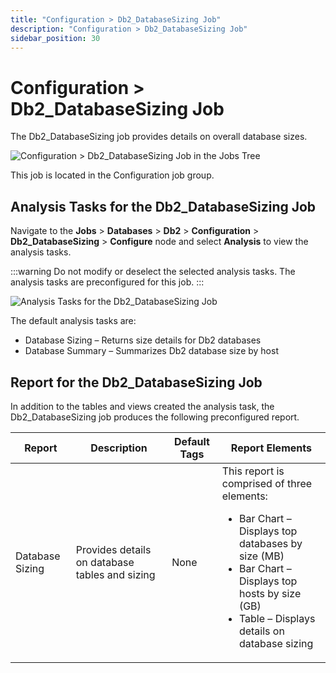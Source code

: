 ```yaml
---
title: "Configuration > Db2_DatabaseSizing Job"
description: "Configuration > Db2_DatabaseSizing Job"
sidebar_position: 30
---
```


# Configuration > Db2_DatabaseSizing Job

The Db2_DatabaseSizing job provides details on overall database sizes.

![Configuration > Db2_DatabaseSizing Job in the Jobs Tree](/img/product_docs/accessanalyzer/11.6/solutions/databases/db2/configurationjobstree.webp)

This job is located in the Configuration job group.

## Analysis Tasks for the Db2_DatabaseSizing Job

Navigate to the **Jobs** > **Databases** > **Db2** > **Configuration** > **Db2_DatabaseSizing** >
**Configure** node and select **Analysis** to view the analysis tasks.

:::warning
Do not modify or deselect the selected analysis tasks. The analysis tasks are
preconfigured for this job.
:::


![Analysis Tasks for the Db2_DatabaseSizing Job](/img/product_docs/accessanalyzer/11.6/solutions/databases/db2/databasesizinganalysis.webp)

The default analysis tasks are:

- Database Sizing – Returns size details for Db2 databases
- Database Summary – Summarizes Db2 database size by host

## Report for the Db2_DatabaseSizing Job

In addition to the tables and views created the analysis task, the Db2_DatabaseSizing job produces
the following preconfigured report.

| Report          | Description                                    | Default Tags | Report Elements                                                                                                                                                                                                       |
| --------------- | ---------------------------------------------- | ------------ | --------------------------------------------------------------------------------------------------------------------------------------------------------------------------------------------------------------------- |
| Database Sizing | Provides details on database tables and sizing | None         | This report is comprised of three elements: <ul><li>Bar Chart – Displays top databases by size (MB)</li><li>Bar Chart – Displays top hosts by size (GB)</li><li>Table – Displays details on database sizing</li></ul> |

